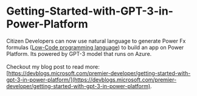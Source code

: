 # Getting-Started-with-GPT-3-in-Power-Platform

Citizen Developers can now use natural language to generate Power Fx formulas ([Low-Code programming language](https://powerapps.microsoft.com/en-us/blog/introducing-microsoft-power-fx-the-low-code-programming-language-for-everyone/)) to build an app on Power Platform. Its powered by GPT-3 model that runs on Azure. <br/><br/>
Checkout my blog post to read more: [https://devblogs.microsoft.com/premier-developer/getting-started-with-gpt-3-in-power-platform/](https://devblogs.microsoft.com/premier-developer/getting-started-with-gpt-3-in-power-platform).
